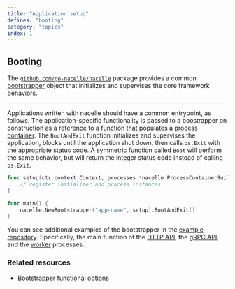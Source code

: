 ```yaml
---
title: "Application setup"
defines: "booting"
category: "topics"
index: 1
---
```


## Booting

The [`github.com/go-nacelle/nacelle`](https://github.com/go-nacelle/nacelle) package provides a common [bootstrapper](https://pkg.go.dev/github.com/go-nacelle/nacelle#Bootstrapper) object that initializes and supervises the core framework behaviors.

---

Applications written with nacelle should have a common entrypoint, as follows. The application-specific functionality is passed to a boostrapper on construction as a reference to a function that populates a [process container](/docs/topics/process). The `BootAndExit` function initializes and supervises the application, blocks until the application shut down, then calls `os.Exit` with the appropriate status code. A symmetric function called `Boot` will perform the same behavior, but will return the integer status code instead of calling `os.Exit`.

```go
func setup(ctx context.Context, processes *nacelle.ProcessContainerBuilder, services *nacelle.ServiceContainer) error {
	// register initializer and process instances
}

func main() {
	nacelle.NewBootstrapper("app-name", setup).BootAndExit()
}
```

You can see additional examples of the bootstrapper in the [example repository](https://github.com/go-nacelle/example). Specifically, the main function of the [HTTP API](https://github.com/go-nacelle/example/blob/843979aaa86786784a1ca3646e8d0d1f69e29c65/cmd/http-api/main.go#L17), the [gRPC API](https://github.com/go-nacelle/example/blob/843979aaa86786784a1ca3646e8d0d1f69e29c65/cmd/grpc-api/main.go#L16), and the [worker](https://github.com/go-nacelle/example/blob/843979aaa86786784a1ca3646e8d0d1f69e29c65/cmd/worker/main.go#L17) processes.

### Related resources

- [Bootstrapper functional options](/docs/ref/options_booting)
